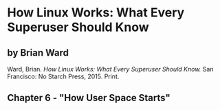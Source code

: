 # How Linux Works: What Every Superuser Should Know

## by Brian Ward

Ward, Brian. *How Linux Works: What Every Superuser Should Know.* San Francisco: No Starch Press, 2015. Print.

## Chapter 6 - "How User Space Starts"
